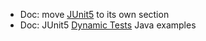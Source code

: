 * Doc: move [JUnit5](junit5/getting-started) to its own section
* Doc: JUnit5 [Dynamic Tests](junit5/dynamic-tests) Java examples